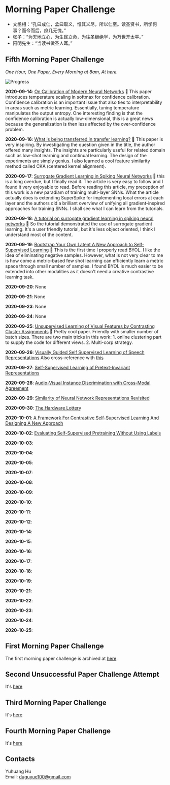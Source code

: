 # Morning Paper Challenge

+ 文丞相：“孔曰成仁，孟曰取义，惟其义尽，所以仁至。读圣贤书，所学何事？而今而后，庶几无愧。”
+ 张子：“为天地立心，为生民立命，为往圣继绝学，为万世开太平。”
+ 阳明先生：“当读书做圣人耳。”

## Fifth Morning Paper Challenge

_One Hour, One Paper, Every Morning at 8am, At [here](https://www.google.ch/maps/place/%22Monte+Diggelmann%22+-+vantage+point+in+Irchelpark/@47.3933675,8.5491733,118m/data=!3m1!1e3!4m5!3m4!1s0x0:0x2cb79f95aa652fc3!8m2!3d47.3932358!4d8.5495728?hl=en)._

![Progress](https://progress-bar.dev/10/?scale=36&title=MPC&width=360&suffix=)

__2020-09-14__: [On Calibration of Modern Neural Networks](https://arxiv.org/pdf/1706.04599.pdf) :tada: This paper introduces temperature scaling in softmax for confidence calibration. Confidence calibration is an important issue that also ties to interpretability in areas such as metric learning. Essentially, tuning temperature manipulates the output entropy. One interesting finding is that the confidence calibration is actually low-dimensional, this is a great news because the generalization is then less affected by the over-confidence problem.

__2020-09-16__: [What is being transferred in transfer learning?](https://arxiv.org/pdf/2008.11687.pdf) :tada: This paper is very inspiring. By investigating the question given in the title, the author offered many insights. The insights are particularly useful for related domain such as low-shot learning and continual learning. The design of the experiments are simply genius. I also learned a cool feature similarity method called CKA (centered kernel alignment).

__2020-09-17__: [Surrogate Gradient Learning in Spiking Neural Networks](https://arxiv.org/pdf/1901.09948.pdf) :tada: this is a long overdue, but I finally read it. The article is very easy to follow and I found it very enjoyable to read. Before reading this article, my preception of this work is a new paradiam of training multi-layer SNNs. What the article actually does is extending SuperSpike for implementing local errors at each layer and the authors did a brilliant overview of unifying all gradient-inspired approaches for training SNNs. I shall see what I can learn from the tutorials. 

__2020-09-18__: [A tutorial on surrogate gradient learning in spiking neural networks](https://github.com/fzenke/spytorch) :tada: So the tutorial demonstrated the use of surrogate gradient learning. It's a user friendly tutorial, but it's less object oriented, I think I understand most of the content.

__2020-09-19__: [Bootstrap Your Own Latent A New Approach to Self-Supervised Learning](https://arxiv.org/pdf/2006.07733.pdf) :tada: This is the first time I properly read BYOL. I like the idea of eliminating negative samples. However, what is not very clear to me is how come a metric-based few shot learning can efficiently learn a metric space through small number of samples. I found BYOL is much easier to be extended into other modalities as it doesn't need a creative contrastive learning task.

__2020-09-20__: None

__2020-09-21__: None

__2020-09-23__: None

__2020-09-24__: None

__2020-09-25__: [Unsupervised Learning of Visual Features by Contrasting Cluster Assignments](https://arxiv.org/pdf/2006.09882.pdf) :tada: Pretty cool paper. Friendly with smaller number of batch sizes. There are two main tricks in this work: 1. online clustering part to supply the code for different views. 2. Multi-corp strategy.

__2020-09-26__: [Visually Guided Self Supervised Learning of Speech Representations](https://arxiv.org/pdf/2001.04316.pdf) Also cross-reference with [this](http://sightsound.org/papers/2020/Abhinav_Shukla_Visual_Self-Supervision_by_Facial_Reconstruction_for_Speech_Representation_Learning.pdf)

__2020-09-27__: [Self-Supervised Learning of Pretext-Invariant Representations](https://arxiv.org/pdf/1912.01991.pdf)

__2020-09-28__: [Audio-Visual Instance Discrimination with Cross-Modal Agreement](https://arxiv.org/pdf/2004.12943.pdf)

__2020-09-29__: [Similarity of Neural Network Representations Revisited](http://proceedings.mlr.press/v97/kornblith19a/kornblith19a.pdf)

__2020-09-30__: [The Hardware Lottery](https://arxiv.org/pdf/2009.06489.pdf)

__2020-10-01__: [A Framework For Contrastive Self-Supervised Learning And Designing A New Approach](https://arxiv.org/pdf/2009.00104.pdf)

__2020-10-02__: [Evaluating Self-Supervised Pretraining Without Using Labels](https://arxiv.org/pdf/2009.07724.pdf)

__2020-10-03__: 

__2020-10-04__: 

__2020-10-05__: 

__2020-10-07__: 

__2020-10-08__: 

__2020-10-09__: 

__2020-10-10__: 

__2020-10-11__: 

__2020-10-12__: 

__2020-10-14__: 

__2020-10-15__: 

__2020-10-16__: 

__2020-10-17__: 

__2020-10-18__: 

__2020-10-19__: 

__2020-10-21__: 

__2020-10-22__: 

__2020-10-23__: 

__2020-10-24__: 

__2020-10-25__: 


## First Morning Paper Challenge

The first morning paper challenge is archived at [here](./first-challenge.md).

## Second Unsuccessful Paper Challenge Attempt

It's [here](./second-unsuccessful-attempt.md)

## Third Morning Paper Challenge

It's [here](./third-challenge.md)

## Fourth Morning Paper Challenge

It's [here](./fourth-challenge.md)

## Contacts

Yuhuang Hu  
Email: duguyue100@gmail.com
